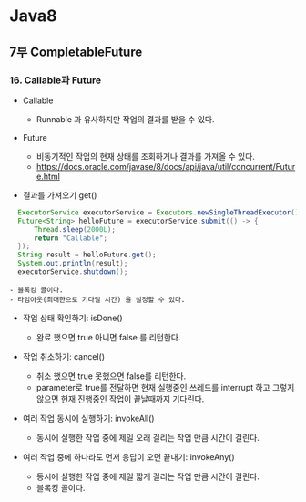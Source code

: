 # Java8
## 7부 CompletableFuture
### 16. Callable과 Future

  - Callable
    - Runnable 과 유사하지만 작업의 결과를 받을 수 있다.

  - Future
    - 비동기적인 작업의 현재 상태를 조회하거나 결과를 가져올 수 있다.
    - https://docs.oracle.com/javase/8/docs/api/java/util/concurrent/Future.html
  - 결과를 가져오기 get()
  ```java
    ExecutorService executorService = Executors.newSingleThreadExecutor();
    Future<String> helloFuture = executorService.submit(() -> {
        Thread.sleep(2000L);
        return "Callable";
    });
    String result = helloFuture.get();
    System.out.println(result);
    executorService.shutdown();
  ```
    - 블록킹 콜이다.
    - 타임아웃(최대한으로 기다릴 시간) 을 설정할 수 있다.

  - 작업 상태 확인하기: isDone()
    - 완료 했으면 true 아니면 false 를 리턴한다.

  - 작업 취소하기: cancel()
    - 취소 했으면 true 못했으면 false를 리턴한다.
    - parameter로 true를 전달하면 현재 실행중인 쓰레드를 interrupt 하고 그렇지 않으면 현재 진행중인 작업이 끝날때까지 기다린다.

  - 여러 작업 동시에 실행하기: invokeAll()
    - 동시에 실행한 작업 중에 제일 오래 걸리는 작업 만큼 시간이 걸린다.

  - 여러 작업 중에 하나라도 먼저 응답이 오면 끝내기: invokeAny()
    - 동시에 실행한 작업 중에 제일 짧게 걸리는 작업 만큼 시간이 걸린다.
    - 블록킹 콜이다.

